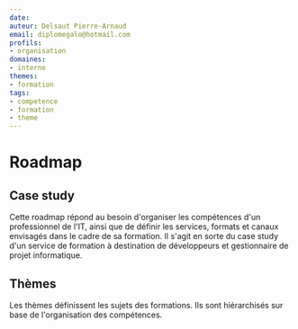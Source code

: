 ```yaml
---
date: 
auteur: Delsaut Pierre-Arnaud 
email: diplomegalo@hotmail.com
profils:
- organisation
domaines:
- interne
themes:
- formation
tags:
- competence
- formation
- theme
---
```

# Roadmap

## Case study

Cette roadmap répond au besoin d'organiser les compétences d'un professionnel de l'IT, ainsi que de définir les services, formats et canaux envisagés dans le cadre de sa formation. Il s'agit en sorte du case study d'un service de formation à destination de développeurs et gestionnaire de projet informatique.

## Thèmes

Les thèmes définissent les sujets des formations. Ils sont hiérarchisés sur base de l'organisation des compétences.
